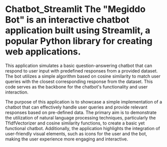 # Chatbot_Streamlit The "Megiddo Bot" is an interactive chatbot application built using Streamlit, a popular Python library for creating web applications. 
This application simulates a basic question-answering chatbot that can respond to user input with predefined responses from a provided dataset. 
The bot utilizes a simple algorithm based on cosine similarity to match user queries with the closest corresponding response from the dataset.
This code serves as the backbone for the chatbot's functionality and user interaction.

The purpose of this application is to showcase a simple implementation of a chatbot that can effectively handle user queries and provide relevant responses based on pre-defined data. 
The primary aim is to demonstrate the utilization of natural language processing techniques, particularly the TfidfVectorizer and cosine similarity functions, to create a basic yet functional chatbot.
Additionally, the application highlights the integration of user-friendly visual elements, such as icons for the user and the bot, making the user experience more engaging and interactive.
